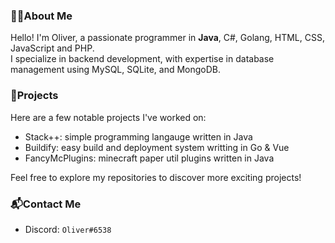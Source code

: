 ### 👨‍💻About Me
Hello! I'm Oliver, a passionate programmer in **Java**, C#, Golang, HTML, CSS, JavaScript and PHP.<br>
I specialize in backend development, with expertise in database management using MySQL, SQLite, and MongoDB.

### 🚀Projects
Here are a few notable projects I've worked on:

 - Stack++: simple programming langauge written in Java
 - Buildify: easy build and deployment system writting in Go & Vue
 - FancyMcPlugins: minecraft paper util plugins written in Java

Feel free to explore my repositories to discover more exciting projects!

### 📬Contact Me

 - Discord: `Oliver#6538`
